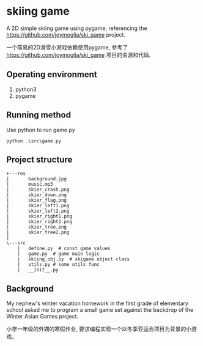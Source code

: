 # skiing game
A 2D simple skiing game using pygame, referencing the https://github.com/joymoglia/ski_game project.

一个简易的2D滑雪小游戏依赖使用pygame, 参考了 https://github.com/joymoglia/ski_game 项目的资源和代码.


## Operating environment

1. python3
2. pygame

## Running method

Use python to run game.py

```shell
python .\src\game.py
```

## Project structure

```shell
+---res
|       background.jpg
|       music.mp3
|       skier_crash.png
|       skier_down.png
|       skier_flag.png
|       skier_left1.png
|       skier_left2.png
|       skier_right1.png
|       skier_right2.png
|       skier_tree.png
|       skier_tree2.png
|
\---src
    |   define.py  # const game values
    |   game.py  # game main logic
    |   skiing_obj.py  # skigame object class
    |   utils.py # some utils func
    |   __init__.py
```

## Background

My nephew's winter vacation homework in the first grade of elementary school asked me to program a small game set against the backdrop of the Winter Asian Games project.

小学一年级的外甥的寒假作业, 要求编程实现一个以冬季亚运会项目为背景的小游戏。
